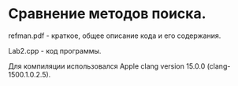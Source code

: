# Сравнение методов поиска.
refman.pdf - краткое, общее описание кода и его содержания.

Lab2.cpp - код программы.

Для компиляции использовался Apple clang version 15.0.0 (clang-1500.1.0.2.5).
